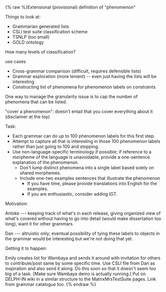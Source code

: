 {% raw %}Extensional (provisional) definition of "phenomenon"

Things to look at:

- Grammarian generated lists
- CSLI test suite classification scheme
- TSNLP (too small)
- GOLD ontology

How many levels of classification?

use cases

- Cross-grammar comparison (difficult, requires defensible lists)
- Grammar exploration (more lenient) -- even just having the lists
will be interesting
- Constructing list of phenomena for phenomenon labels on constraints

One way to manage the granularity issue is to cap the number of
phenomena that can be listed.

"cover a phenomenon": doesn't entail that you cover everything about it
(disclaimer at the top)

Task:

- Each grammar can do up to 100 phenomenon labels for this first step.
- Attempt to capture all that is interesting in those 100 phenomenon
labels rather than just going to 100 and stopping.
- Use non-language-specific terminology if possible; if reference to a
morpheme of the language is unavoidable, provide a one-sentence
explanation of the phenomenon.
  - Don't lump distinct phenomena into a single label based solely
on shared morphemes.
  - Include one-two examples sentences that illustrate the
phenomenon
    - If you have time, please provide translations into English
for the examples.
    - If you are enthusiastic, consider adding IGT.

Motivation:

Antske --- keeping track of what's in each release, giving organized
view of what's covered without having to go into detail (would make
dissertation too long), want it for other grammars.

Dan --- altruistic only; eventual possibility of tying these labels to
objects in the grammar would be interesting but we're not doing that
yet.

Getting it to happen:

Emily creates list for Wambaya and sends it around with invitation for
others to contribute/post same by some specific time. Use CSLI file from
Dan as inspiration and also send it along. Do this soon so that it
doesn't seem too big of a task. \[Make sure Wambaya demo is actually
running.\] Put on DELPH-IN wiki in a similar structure to the
MatrixMrsTestSuite pages. Link from grammar
catalogue too.
<update date omitted for speed>{% endraw %}